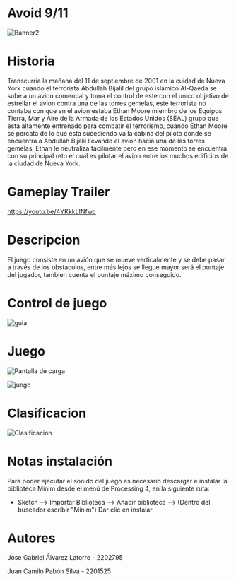 # Avoid 9/11

![Banner2](https://user-images.githubusercontent.com/74888312/138109599-42ba11fc-6b74-47d1-a7aa-469df1e4c755.png)

# Historia
Transcurria la mañana del 11 de septiembre de 2001 en la cuidad de Nueva York cuando el terrorista Abdullah Bijalil del grupo islamico Al-Qaeda se sube a un avion comercial y toma el control de este con el unico objetivo de estrellar el avion contra una de las torres gemelas, este terrorista no contaba con que en el avion estaba Ethan Moore miembro de los Equipos Tierra, Mar y Aire de la Armada de los Estados Unidos (SEAL) grupo que esta altamente entrenado para combatir el terrorismo, cuando Ethan Moore se percata de lo que esta sucediendo va la cabina del piloto donde se encuentra a Abdullah Bijalil llevando el avion hacia una de las torres gemelas, Ethan le neutraliza facilmente pero en ese momento se encuentra con su principal reto el cual es pilotar el avion entre los muchos edificios de la ciudad de Nueva York.

# Gameplay Trailer
https://youtu.be/4YKkkLINfwc

# Descripcion
El juego consiste en un avión que se mueve verticalmente y se debe pasar a través de los obstaculos, entre más lejos se llegue mayor será el puntaje del jugador, tambien cuenta el puntaje máximo conseguido.

# Control de juego
![guia](https://user-images.githubusercontent.com/89653092/136494027-feab1c74-ce7a-4fea-aa98-e66a94a87759.png)

# Juego

![Pantalla de carga](https://user-images.githubusercontent.com/74888312/138110970-73a9ad33-5fc5-48db-8ae7-cdb5a1c3d63c.png)

![juego](https://user-images.githubusercontent.com/74888312/138111126-fa2151e2-7af2-4d33-82ca-1a34fecd9785.png)

# Clasificacion
![Clasificacion](https://user-images.githubusercontent.com/89653092/136249777-e77cfcf0-5522-4797-8265-7f291eea6c61.png)

# Notas instalación

Para poder ejecutar el sonido del juego es necesario descargar e instalar la biblioteca Minim desde el menú de Processing 4, en la siguiente ruta:
- Sketch --> Importar Biblioteca --> Añadir biblioteca --> (Dentro del buscador escribir "Minim") Dar clic en instalar

# Autores
Jose Gabriel Álvarez Latorre - 2202795

Juan Camilo Pabón Silva - 2201525
